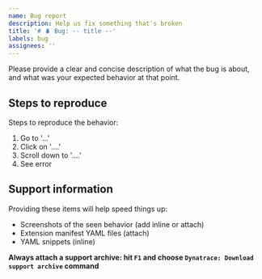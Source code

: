 ```yaml
---
name: Bug report
description: Help us fix something that's broken
title: '# 🪲 Bug: -- title --'
labels: bug
assignees: ''
---
```


Please provide a clear and concise description of what the bug is about, and what was your expected behavior at that point.

## Steps to reproduce

Steps to reproduce the behavior:

1. Go to '...'
2. Click on '....'
3. Scroll down to '....'
4. See error

## Support information

Providing these items will help speed things up:
- Screenshots of the seen behavior (add inline or attach)
- Extension manifest YAML files (attach)
- YAML snippets (inline)

**Always attach a support archive: hit `F1` and choose `Dynatrace: Download support archive` command**
